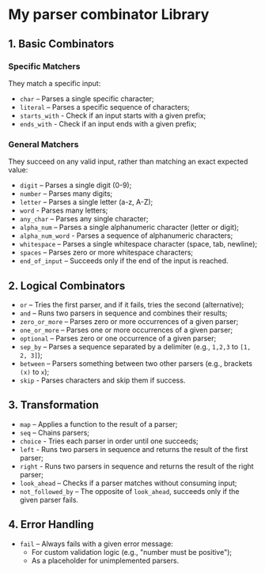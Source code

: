 # My parser combinator Library

## 1. Basic Combinators

### Specific Matchers

They match a specific input:

- `char` – Parses a single specific character;
- `literal` – Parses a specific sequence of characters;
- `starts_with` - Check if an input starts with a given prefix;
- `ends_with` - Check if an input ends with a given prefix;

### General Matchers

They succeed on any valid input, rather than matching an exact expected value:

- `digit` – Parses a single digit (0-9);
- `number` – Parses many digits;
- `letter` – Parses a single letter (a-z, A-Z);
- `word` - Parses many letters;
- `any_char` – Parses any single character;
- `alpha_num` – Parses a single alphanumeric character (letter or digit);
- `alpha_num_word` - Parses a sequence of alphanumeric characters;
- `whitespace` – Parses a single whitespace character (space, tab, newline);
- `spaces` – Parses zero or more whitespace characters;
- `end_of_input` – Succeeds only if the end of the input is reached.

## 2. Logical Combinators

- `or` – Tries the first parser, and if it fails, tries the second (alternative);
- `and` – Runs two parsers in sequence and combines their results;
- `zero_or_more` – Parses zero or more occurrences of a given parser;
- `one_or_more` – Parses one or more occurrences of a given parser;
- `optional` – Parses zero or one occurrence of a given parser;
- `sep_by` – Parses a sequence separated by a delimiter (e.g., `1,2,3` to `[1, 2, 3]`);
- `between` – Parsers something between two other parsers (e.g., brackets `(x)` to `x`);
- `skip` - Parses characters and skip them if success.

## 3. Transformation

- `map` – Applies a function to the result of a parser;
- `seq` – Chains parsers;
- `choice` - Tries each parser in order until one succeeds;
- `left` - Runs two parsers in sequence and returns the result of the first parser;
- `right` - Runs two parsers in sequence and returns the result of the right parser;
- `look_ahead` – Checks if a parser matches without consuming input;
- `not_followed_by` – The opposite of `look_ahead`, succeeds only if the given parser fails.

## 4. Error Handling

- `fail` – Always fails with a given error message:
  - For custom validation logic (e.g., "number must be positive");
  - As a placeholder for unimplemented parsers.
